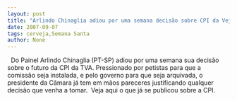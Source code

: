 ```yaml
---
layout: post
title: "Arlindo Chinaglia adiou por uma semana decisão sobre CPI da Veja"
date: 2007-09-07
tags: cerveja,Semana Santa
author: None
---
```


&nbsp;
Do Painel
Arlindo Chinaglia (PT-SP) adiou por uma semana sua decis&atilde;o sobre o futuro da CPI da TVA. Pressionado por petistas para que a comiss&atilde;o seja instalada, e pelo governo para que seja arquivada, o presidente da C&acirc;mara j&aacute; tem em m&atilde;os pareceres justificando qualquer decis&atilde;o que venha a tomar. 
&nbsp;Veja aqui o que j&aacute; se publicou sobre a CPI.
&nbsp;
&nbsp; 